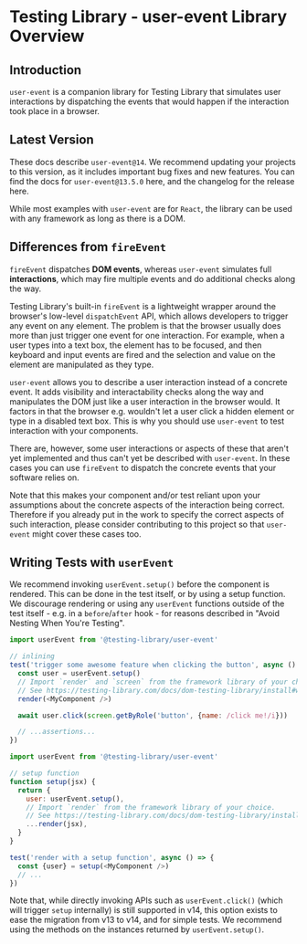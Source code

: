 # Testing Library - user-event Library Overview

## Introduction
`user-event` is a companion library for Testing Library that simulates user interactions by dispatching the events that would happen if the interaction took place in a browser.

## Latest Version
These docs describe `user-event@14`. We recommend updating your projects to this version, as it includes important bug fixes and new features. You can find the docs for `user-event@13.5.0` here, and the changelog for the release here.

While most examples with `user-event` are for `React`, the library can be used with any framework as long as there is a DOM.

## Differences from `fireEvent`
`fireEvent` dispatches **DOM events**, whereas `user-event` simulates full **interactions**, which may fire multiple events and do additional checks along the way.

Testing Library's built-in `fireEvent` is a lightweight wrapper around the browser's low-level `dispatchEvent` API, which allows developers to trigger any event on any element. The problem is that the browser usually does more than just trigger one event for one interaction. For example, when a user types into a text box, the element has to be focused, and then keyboard and input events are fired and the selection and value on the element are manipulated as they type.

`user-event` allows you to describe a user interaction instead of a concrete event. It adds visibility and interactability checks along the way and manipulates the DOM just like a user interaction in the browser would. It factors in that the browser e.g. wouldn't let a user click a hidden element or type in a disabled text box. This is why you should use `user-event` to test interaction with your components.

There are, however, some user interactions or aspects of these that aren't yet implemented and thus can't yet be described with `user-event`. In these cases you can use `fireEvent` to dispatch the concrete events that your software relies on.

Note that this makes your component and/or test reliant upon your assumptions about the concrete aspects of the interaction being correct. Therefore if you already put in the work to specify the correct aspects of such interaction, please consider contributing to this project so that `user-event` might cover these cases too.

## Writing Tests with `userEvent`
We recommend invoking `userEvent.setup()` before the component is rendered. This can be done in the test itself, or by using a setup function. We discourage rendering or using any `userEvent` functions outside of the test itself - e.g. in a `before`/`after` hook - for reasons described in "Avoid Nesting When You're Testing".

```javascript
import userEvent from '@testing-library/user-event'

// inlining
test('trigger some awesome feature when clicking the button', async () => {
  const user = userEvent.setup()
  // Import `render` and `screen` from the framework library of your choice.
  // See https://testing-library.com/docs/dom-testing-library/install#wrappers
  render(<MyComponent />)

  await user.click(screen.getByRole('button', {name: /click me!/i}))

  // ...assertions...
})
```

```javascript
import userEvent from '@testing-library/user-event'

// setup function
function setup(jsx) {
  return {
    user: userEvent.setup(),
    // Import `render` from the framework library of your choice.
    // See https://testing-library.com/docs/dom-testing-library/install#wrappers
    ...render(jsx),
  }
}

test('render with a setup function', async () => {
  const {user} = setup(<MyComponent />)
  // ...
})
```

Note that, while directly invoking APIs such as `userEvent.click()` (which will trigger `setup` internally) is still supported in v14, this option exists to ease the migration from v13 to v14, and for simple tests. We recommend using the methods on the instances returned by `userEvent.setup()`.
